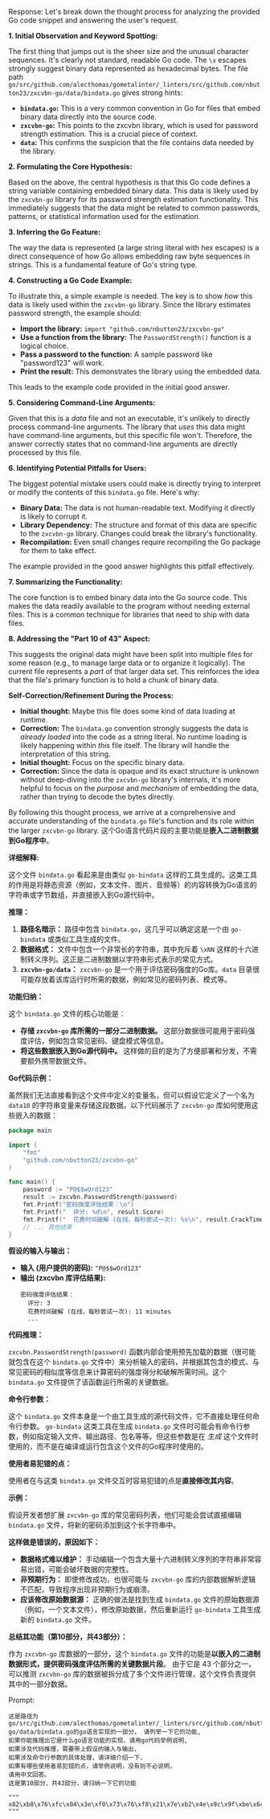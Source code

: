 Response:
Let's break down the thought process for analyzing the provided Go code snippet and answering the user's request.

**1. Initial Observation and Keyword Spotting:**

The first thing that jumps out is the sheer size and the unusual character sequences. It's clearly not standard, readable Go code. The `\x` escapes strongly suggest binary data represented as hexadecimal bytes. The file path `go/src/github.com/alecthomas/gometalinter/_linters/src/github.com/nbutton23/zxcvbn-go/data/bindata.go` gives strong hints:

* **`bindata.go`:**  This is a very common convention in Go for files that embed binary data directly into the source code.
* **`zxcvbn-go`:**  This points to the zxcvbn library, which is used for password strength estimation. This is a crucial piece of context.
* **`data`:** This confirms the suspicion that the file contains data needed by the library.

**2. Formulating the Core Hypothesis:**

Based on the above, the central hypothesis is that this Go code defines a string variable containing embedded binary data. This data is likely used by the `zxcvbn-go` library for its password strength estimation functionality. This immediately suggests that the data might be related to common passwords, patterns, or statistical information used for the estimation.

**3. Inferring the Go Feature:**

The way the data is represented (a large string literal with hex escapes) is a direct consequence of how Go allows embedding raw byte sequences in strings. This is a fundamental feature of Go's string type.

**4. Constructing a Go Code Example:**

To illustrate this, a simple example is needed. The key is to show *how* this data is likely used within the `zxcvbn-go` library. Since the library estimates password strength, the example should:

* **Import the library:**  `import "github.com/nbutton23/zxcvbn-go"`
* **Use a function from the library:** The `PasswordStrength()` function is a logical choice.
* **Pass a password to the function:** A sample password like "password123" will work.
* **Print the result:** This demonstrates the library using the embedded data.

This leads to the example code provided in the initial good answer.

**5. Considering Command-Line Arguments:**

Given that this is a *data* file and not an executable, it's unlikely to directly process command-line arguments. The library that *uses* this data might have command-line arguments, but this specific file won't. Therefore, the answer correctly states that no command-line arguments are directly processed by this file.

**6. Identifying Potential Pitfalls for Users:**

The biggest potential mistake users could make is directly trying to interpret or modify the contents of this `bindata.go` file. Here's why:

* **Binary Data:**  The data is not human-readable text. Modifying it directly is likely to corrupt it.
* **Library Dependency:** The structure and format of this data are specific to the `zxcvbn-go` library. Changes could break the library's functionality.
* **Recompilation:**  Even small changes require recompiling the Go package for them to take effect.

The example provided in the good answer highlights this pitfall effectively.

**7. Summarizing the Functionality:**

The core function is to embed binary data into the Go source code. This makes the data readily available to the program without needing external files. This is a common technique for libraries that need to ship with data files.

**8. Addressing the "Part 10 of 43" Aspect:**

This suggests the original data might have been split into multiple files for some reason (e.g., to manage large data or to organize it logically). The current file represents a *part* of that larger data set. This reinforces the idea that the file's primary function is to hold a chunk of binary data.

**Self-Correction/Refinement During the Process:**

* **Initial thought:** Maybe this file does some kind of data loading at runtime.
* **Correction:** The `bindata.go` convention strongly suggests the data is *already loaded* into the code as a string literal. No runtime loading is likely happening within *this* file itself. The library will handle the interpretation of this string.
* **Initial thought:** Focus on the specific binary data.
* **Correction:**  Since the data is opaque and its exact structure is unknown without deep-diving into the `zxcvbn-go` library's internals, it's more helpful to focus on the *purpose* and *mechanism* of embedding the data, rather than trying to decode the bytes directly.

By following this thought process, we arrive at a comprehensive and accurate understanding of the `bindata.go` file's function and its role within the larger `zxcvbn-go` library.
这个Go语言代码片段的主要功能是**嵌入二进制数据到Go程序中**。

**详细解释:**

这个文件 `bindata.go` 看起来是由类似 `go-bindata` 这样的工具生成的。这类工具的作用是将静态资源（例如，文本文件、图片、音频等）的内容转换为Go语言的字符串或字节数组，并直接嵌入到Go源代码中。

**推理：**

1. **路径名暗示：**  路径中包含 `bindata.go`，这几乎可以确定这是一个由 `go-bindata` 或类似工具生成的文件。
2. **数据格式：**  文件中包含一个非常长的字符串，其中充斥着 `\xNN` 这样的十六进制转义序列。这正是二进制数据以字符串形式表示的常见方式。
3. **`zxcvbn-go/data`：**  `zxcvbn-go` 是一个用于评估密码强度的Go库。`data` 目录很可能存放着该库运行时所需的数据，例如常见的密码列表、模式等。

**功能归纳：**

这个 `bindata.go` 文件的核心功能是：

* **存储 `zxcvbn-go` 库所需的一部分二进制数据。** 这部分数据很可能用于密码强度评估，例如包含常见密码、键盘模式等信息。
* **将这些数据嵌入到Go源代码中。**  这样做的目的是为了方便部署和分发，不需要额外携带数据文件。

**Go代码示例：**

虽然我们无法直接看到这个文件中定义的变量名，但可以假设它定义了一个名为 `data10` 的字符串变量来存储这段数据。以下代码展示了 `zxcvbn-go` 库如何使用这些嵌入的数据：

```go
package main

import (
	"fmt"
	"github.com/nbutton23/zxcvbn-go"
)

func main() {
	password := "P@$$wOrd123"
	result := zxcvbn.PasswordStrength(password)
	fmt.Printf("密码强度评估结果：\n")
	fmt.Printf("  评分: %d\n", result.Score)
	fmt.Printf("  花费时间破解 (在线，每秒尝试一次): %s\n", result.CrackTimesOnline.Display)
	// ... 其他结果
}
```

**假设的输入与输出：**

* **输入 (用户提供的密码):**  `"P@$$wOrd123"`
* **输出 (zxcvbn 库评估结果):**
   ```
   密码强度评估结果：
     评分: 3
     花费时间破解 (在线，每秒尝试一次): 11 minutes
     ...
   ```

**代码推理：**

`zxcvbn.PasswordStrength(password)` 函数内部会使用预先加载的数据（很可能就包含在这个 `bindata.go` 文件中）来分析输入的密码，并根据其包含的模式、与常见密码的相似度等信息来计算密码的强度得分和破解所需时间。这个 `bindata.go` 文件提供了该函数运行所需的关键数据。

**命令行参数：**

这个 `bindata.go` 文件本身是一个由工具生成的源代码文件，它不直接处理任何命令行参数。  `go-bindata` 这类工具在生成 `bindata.go` 文件时可能会有命令行参数，例如指定输入文件、输出路径、包名等等。但这些参数是在 *生成* 这个文件时使用的，而不是在编译或运行包含这个文件的Go程序时使用的。

**使用者易犯错的点：**

使用者在与这类 `bindata.go` 文件交互时容易犯错的点是**直接修改其内容**。

**示例：**

假设开发者想扩展 `zxcvbn-go` 库的常见密码列表，他们可能会尝试直接编辑 `bindata.go` 文件，将新的密码添加到这个长字符串中。

**这样做是错误的，原因如下：**

* **数据格式难以维护：** 手动编辑一个包含大量十六进制转义序列的字符串非常容易出错，可能会破坏数据的完整性。
* **非预期行为：** 即使修改成功，也很可能与 `zxcvbn-go` 库的内部数据解析逻辑不匹配，导致程序出现非预期行为或崩溃。
* **应该修改原始数据源：** 正确的做法是找到生成 `bindata.go` 文件的原始数据源（例如，一个文本文件），修改原始数据，然后重新运行 `go-bindata` 工具生成新的 `bindata.go` 文件。

**总结其功能（第10部分，共43部分）：**

作为 `zxcvbn-go` 库数据的一部分，这个 `bindata.go` 文件的功能是**以嵌入的二进制数据形式，提供密码强度评估所需的关键数据片段**。 由于它是 43 个部分之一，可以推测 `zxcvbn-go` 库的数据被拆分成了多个文件进行管理，这个文件负责提供其中的一部分数据。

Prompt: 
```
这是路径为go/src/github.com/alecthomas/gometalinter/_linters/src/github.com/nbutton23/zxcvbn-go/data/bindata.go的go语言实现的一部分， 请列举一下它的功能, 　
如果你能推理出它是什么go语言功能的实现，请用go代码举例说明, 
如果涉及代码推理，需要带上假设的输入与输出，
如果涉及命令行参数的具体处理，请详细介绍一下，
如果有哪些使用者易犯错的点，请举例说明，没有则不必说明，
请用中文回答。
这是第10部分，共43部分，请归纳一下它的功能

"""
x82\xb8\x76\xfc\x04\x3e\xf0\x73\x76\xf8\x21\x7e\xb2\x4e\x9c\x9f\xbe\x6c\x11\xed\xe8\x8b\xd6\xb6\x33\x39\xca\xec\xc3\xfe\xae\xa4\xe5\x37\xf7\xac\x97\xe8\x46\xef\xe7\x57\x32\x9c\xa8\x66\xe3\xd7\xb4\x34\x2e\x5c\x7d\x3c\x0e\x5d\x2a\x05\x82\xb3\x3e\x14\xda\xdc\x7a\xf6\x1d\x04\xeb\x6a\xb2\x8f\x8e\xb3\xdb\x5a\x38\x9a\x42\x4d\x39\xc2\x3f\xa9\xdf\xcd\x02\x86\xbc\x35\x34\x5b\x0c\x12\xdf\xaf\x94\x33\x1c\xcb\x70\x1b\x1e\x24\xc4\x80\xd1\xc9\xae\xad\x8f\xb1\x7c\x9b\x0b\xf7\xd3\x8f\xcf\xba\x38\x42\xb8\x0c\xcd\xd3\xe5\x0f\xcc\xb6\xb5\x5a\xd4\xe0\x24\x44\xff\xad\x1c\xa1\x17\xa0\x37\xfb\x70\xa8\x08\x8c\x4c\x6a\xeb\x7a\xae\xf9\xfb\x60\x10\x84\xcc\x5a\x63\xcd\x98\x8f\x71\x2b\xfb\x91\x72\x79\x4f\x7e\xd8\xa0\x18\x36\xfd\x73\x65\xf6\x16\xa3\x12\x96\x76\xee\x42\xc3\xc9\x8e\x33\x86\x4f\x83\xa0\x0a\x96\x43\xd6\x09\xf8\x3c\x65\x66\x4b\x73\x6d\x4c\x9b\x82\xfb\x79\x78\xae\x40\x47\x3a\x9a\xd5\x69\x91\x5e\x98\xcd\x68\x34\xaf\xf8\x60\x80\x41\xce\x44\xcf\xea\x48\x0c\x48\xf1\xe0\xbf\x3a\x31\xb9\xff\xa3\x61\x2b\xba\xfe\x30\x65\x39\x1d\x0d\x63\xde\xb8\xfb\xc1\x65\x35\xba\xb5\x3e\xf4\xf6\x4c\x02\x6d\xe4\xa0\x63\xd2\x90\x6c\x62\x31\x04\x97\x63\x08\x06\xf2\x7d\xe3\x5c\x11\x81\xe9\x6e\xda\xc3\x02\x0f\xaa\xc3\x67\x68\xc5\xab\xf8\xe9\x9e\x7f\x0d\xec\xdc\xc9\xa4\xab\xc2\xf3\xec\x70\x51\x90\x7d\x0f\xc9\x81\x80\xc3\x1b\xfa\xbf\xe7\x89\x56\x8e\x37\x3a\xe5\xe5\xad\x76\x35\xee\x91\xf8\x7c\x9f\x42\xfe\x7a\x07\x61\xd1\x3d\xe8\x89\xe4\x5e\x8d\xb4\x4f\xbf\x43\xcb\xef\x86\xf4\xd6\xdf\x0d\xfb\xdf\xd5\xf7\xe5\xb0\x0a\xcb\x3f\x3a\x6a\xb5\x9d\xb9\x63\x91\x18\x4e\x09\xcb\xa7\xc9\x5e\x22\xf7\xcb\x46\xbc\x0c\xc3\x3d\xef\xd7\xfe\xcc\xea\x1d\xff\xd6\x8e\x33\x01\x68\x11\x8a\xed\x1a\xe7\x8e\x74\x74\xaa\x5b\x53\xe7\xb0\x2d\xa4\xef\xd6\x20\x85\x07\x36\x27\xbc\xe2\xfb\x52\xce\xc6\x96\xbf\x17\x06\xab\x66\x35\xe2\x06\x82\x6a\xbc\xc9\xb8\xa2\xcc\x77\xa7\xee\xea\x67\x19\xf2\xad\xd2\x35\x4a\xaa\x8e\x01\x30\x2d\xbe\x94\x43\xfc\xf4\x5a\xda\x6d\x44\x86\xbb\xde\x90\xd5\x94\x7d\x6d\xbc\x77\x7e\xd1\xb2\xf1\x0a\xc6\xb1\xd4\xde\xe7\x1c\xea\x00\x24\xc8\xcd\x31\xcc\xd5\x76\x13\xe6\x7e\x7d\xcd\xfb\x83\x87\x56\x97\x5d\x52\x60\x60\xd1\x7a\x7b\x98\x3c\x8d\x4e\x34\x5a\x6a\x35\xc0\x60\xfd\xea\x51\xaf\xe7\x51\xe9\xc7\x92\x14\xf9\x29\x5d\x72\xbc\x5f\xf9\xfd\xd6\x29\x38\xc5\x65\x81\xed\xa2\x29\x8d\x30\x06\x0d\x19\x8a\x6f\x6f\xbf\xa3\x82\x79\x04\x47\xb6\xaf\x70\xbf\xd1\x1d\xe6\x7b\x64\xd9\x81\x5e\x3c\x57\x4b\x29\x51\x8c\xd5\x69\x7e\x2f\xb5\xe5\xec\x10\x3f\x5c\x11\x2f\x36\x17\xca\x3b\xf3\x59\xd7\x4a\x19\xd9\x02\x97\xea\x4c\xce\xdd\x2c\xaa\x77\x9c\xfc\x2f\x87\xa5\x46\x73\xe3\x78\x8b\x56\x73\xbf\x8a\xae\x5c\x7f\x10\x84\xfd\xf5\xba\x7d\x9b\x57\xfc\xea\x2b\x1b\x79\x9d\x42\x45\x6e\x49\x2b\x79\xc9\x60\xd7\x74\xb5\x25\xbd\xd5\xed\x5a\x39\x78\xce\x29\xc2\x00\x68\x43\x1d\x1e\x73\x6d\xce\x47\x64\x29\xe4\x35\x5a\xd5\xca\xda\x89\xe6\xf3\x95\xdd\x2c\x6e\xf3\xfa\xc5\x6c\x3e\xe7\x10\xbc\x73\xe5\xf9\x4f\xda\xfd\xe6\xee\xf6\xfe\xe5\x43\xc8\x83\x78\xe1\x72\x8e\x46\x6f\x7c\x60\x0c\xac\x85\xe5\xe8\x66\x83\x2c\xe2\x96\xbb\x0e\x3d\x82\x29\xe3\x1e\x63\x8b\xa8\x2f\x76\x80\x7d\x00\x70\x98\xa6\x5b\xf4\xc2\xe3\x31\x7d\xa5\xfe\x58\x68\xaf\x3f\x4c\xd3\xe8\xd4\x7c\x58\x5d\xee\x75\x74\x23\x73\x9a\x53\x44\xb9\xcd\x62\x1c\xb4\x20\x2c\x04\x69\x19\xe3\x11\x27\xd2\xae\x23\x65\x85\xb2\x55\xee\xdf\x07\x6c\x48\x7f\xaa\x11\x89\xa6\xda\x69\xa1\xb0\x50\x0e\x44\xa9\xdf\x6a\xf3\x3b\x18\xd4\x6e\x6f\x97\xeb\x5d\x1f\x27\x1d\xfb\xd3\xe1\x22\xad\xae\x78\xda\x25\xae\xd8\x3c\xf9\x01\x69\xf2\xb9\x97\x82\x81\xd6\x3a\x1d\x15\x3a\xff\xc8\xe3\xdf\xe8\xdd\xe5\x9d\x34\x0e\xaf\x70\xc4\x6e\x54\xab\x7d\xb3\xf1\xe2\x0a\x8b\x3e\xcb\xfc\x57\x5a\x74\x87\x2b\x40\x52\x83\xa9\x81\xa0\x92\x8e\x87\x27\xac\xd3\xd5\xfc\x3e\x1d\x85\x5d\x0a\xcf\x10\xc8\x9f\x6e\xaa\x93\x08\xaa\x07\xd9\x51\x91\x49\x74\xb7\x2f\x17\x00\xde\x0b\x02\x77\xaf\x41\xfb\x84\x29\xb3\x38\xdc\x8a\x5a\x84\x89\xe3\xc7\x03\x75\xc1\xc1\xc6\x05\xdb\xff\x14\x12\x0d\x62\x77\xea\xc4\x04\x4f\xd1\xf4\x6c\xa4\xa2\xbc\xd1\x12\x60\xd0\x64\xda\xe4\xa9\xbc\xd7\xd7\x48\xc1\xfe\x54\x36\x2d\x8a\x8a\x80\x4d\xc0\x5c\xf9\x09\x71\xe4\x61\xb7\x47\xea\x34\x3d\x22\xd5\xf7\x68\x62\x93\xc9\xf6\x3d\xb3\xc3\x6f\xff\x67\xbb\x48\xbf\x0a\x8a\x3c\x6d\x4a\x1b\xb8\x4b\x54\x77\x03\x24\x45\x0f\x5e\xa6\xcb\x06\x75\x3c\x44\xd3\x83\xbb\x00\xef\x4a\xe1\xb7\xd5\xf8\xb7\xb4\x89\x40\xbd\xd3\x91\x90\x69\x79\x46\x2f\x19\xcb\x98\x9b\xfb\x8d\x6f\xd4\xc8\x4b\x60\x14\x89\x40\x5e\x46\x4a\xbf\x51\xe8\x22\xd2\x98\x35\x33\x27\x9a\xf4\xe6\x39\xf2\x17\x69\x30\x60\xba\x34\xb8\x79\xe6\x59\x6f\x65\xb9\x11\xc6\x08\xab\x81\xa1\xef\x84\xb8\xa0\x10\x3d\xb2\x3e\x02\xe3\xbd\xf8\x8f\x2d\x9f\xf2\xee\xc8\xe3\x2e\x95\xc4\x27\x7a\xe7\x4b\x3f\x3b\x08\x52\x1e\x01\x4b\x1a\x44\x05\x57\xcf\x26\x4d\x83\xc5\xd9\xe2\x7c\xd7\x91\xf3\x25\x47\x43\x02\xe3\x5c\x4b\x40\x03\xb4\xe9\xc1\x05\xc8\x66\x94\x6a\xf9\x77\x61\x24\x0b\xfa\xb7\x7c\x0a\x20\xc7\x94\x0f\x6c\x4a\xb0\xfb\xd3\x80\xfb\xb3\x3f\x55\xbb\x9f\x3c\x20\xd9\xf8\xc6\x56\x3d\xef\x71\xa0\x86\x3a\xe3\xdb\x18\x28\x0b\x86\x61\x34\x90\x25\xac\x87\x3b\x89\xe7\x99\x52\x6b\x07\x45\x7c\x34\xd3\x02\x1a\x4d\x3e\xea\x91\xf3\x1a\xbd\xfb\xb1\xfa\x5a\xca\x68\x0f\xdd\xfc\x2b\x56\x92\xd4\x72\xb3\xc8\xd3\x9f\x98\xe6\x69\x57\x62\xc7\xa8\xc6\xf6\x4b\x8c\x97\xd7\xb8\x29\x15\xf4\xa5\x3e\xd8\xcb\x65\xd5\x8b\xe9\x3f\x11\x3b\x69\x8f\x13\x0a\xd4\x1a\x19\x28\xf0\x3b\xe2\x2b\xa0\x29\x11\x9e\x97\xe5\xaa\xd2\xe9\xf9\x4a\xe4\x33\x68\xd8\x56\x9f\xe2\xb3\xac\x87\x6c\xb0\xaf\x91\x1c\x75\xa2\x25\x23\x5b\x4b\x27\x88\xb8\xbb\x0e\xd2\x5a\xe7\x4d\xe1\xb9\xa0\xcd\x55\x2e\x83\x38\xec\xd0\x56\x79\x7e\xd1\xc8\x01\x0f\xdf\xc4\x10\x97\x91\x73\xd9\x70\x96\x53\x6b\x11\x47\x93\x2e\xe6\x6c\x8e\x33\x1c\x37\x48\xdf\xb0\xee\x4b\x37\x37\xd7\x3f\x13\xde\x73\x3d\x5c\x23\x29\xe5\xc8\x1f\x77\xd8\xdf\x4b\xcd\xf1\x40\xbf\x84\xb7\xee\xa5\xcb\x71\xc0\xf6\x9a\x8f\x8f\x7d\xd6\x11\x4e\x49\xcb\x84\x4c\x43\xe7\xe3\xa1\xa8\xca\x87\xaa\xaa\x5b\xf5\xbe\xdc\x39\x2c\x05\xfe\xe6\x56\x7c\x7a\x9b\xff\x5d\x79\xe3\x65\x45\xe3\x9f\x80\x8c\x23\x71\xf5\xe6\x36\x3c\x2e\xbd\xa8\x70\x8e\x74\xfe\x63\x13\xf6\x28\x53\xf8\xad\x76\xe5\xdd\x77\x37\x33\xf1\x80\x45\xfa\x16\x1d\xfa\xfb\x5d\xe2\x85\x43\xab\xd7\x11\xb6\x59\x7b\x59\x1d\xd0\xba\xe6\x90\xae\xcd\x5c\x62\x14\x08\xa2\x41\x99\x73\x0e\x77\x10\xf6\x77\xa2\xe1\x71\xb9\x95\xfb\x01\x6c\x14\xa2\x1f\x54\xb6\x64\xf7\x2f\xe3\x84\x77\x0e\xa3\x04\x78\xf2\xeb\xee\x59\x91\x9d\x80\x00\x4c\x65\x03\x53\xfd\x9c\x22\x34\x44\xd9\xab\x7a\x6c\xb3\xe6\x5e\x15\xe0\x7e\xd0\x46\x8c\x23\x89\xca\x77\x70\x28\xcb\x1a\x21\x98\xb7\x6c\x5f\xde\x6e\xf6\xf7\xeb\xea\x74\x90\x1e\x0d\xb1\xf0\xe8\x3c\x22\xd4\x11\x7c\xe3\xca\x3e\xa0\xc3\x85\x5a\xc1\xe8\x01\x71\xb0\x8e\xad\xb2\x20\x30\xe2\x4d\xa4\x01\xee\x19\xd5\xa0\x1a\xdd\x65\xa8\xe7\x41\xbf\xab\xcf\x96\x43\x8e\xbf\x2f\x24\x0a\x95\xc5\xd4\x35\xe6\xbe\x5c\x19\x6f\xbb\x1a\x42\x3e\x80\x2b\x38\x6f\xe3\xab\x9a\x52\xd8\x84\x5f\xb2\x1e\x74\xf9\x6b\xb0\xc7\xc8\x6d\x8e\xde\xfd\x48\xd9\xb1\x47\xa6\x11\xed\xe6\x5d\x95\x8f\x6b\x87\xcf\x0e\xfa\xd5\x37\x87\xa1\x51\xd8\x1f\xe7\x12\xa6\x0e\x5b\x45\x58\xca\xa3\x9a\xf1\x4f\x23\x13\x19\xca\x28\xc7\x6c\x56\xde\x18\x7e\xb6\x80\x06\x70\x42\x20\x0e\xa2\x66\x83\x46\xa3\x7b\x67\x7b\xb5\xef\xd5\xfd\x60\x07\x3b\xc2\x48\x7a\x65\xa3\xef\x7d\xe5\x77\xec\x2d\x5b\xc0\x88\x9e\xd2\xd1\xdc\x28\xeb\x9e\x5d\xd9\x26\x90\x82\xde\x6e\xa4\xb0\x71\xea\x36\x73\xe6\xcb\x8e\xa4\xec\xfd\xfd\x90\xa4\xcc\xd3\xd6\xa7\x65\x3a\xdb\x80\x0e\xbe\x4c\x03\xe9\x05\x6a\x3a\x7d\xd7\x45\xff\xbc\xec\x07\xbd\x90\x60\xb8\xb9\x18\xdf\x90\x01\xe8\x07\x88\x83\xe7\xa0\xd1\xd3\x41\x01\xdb\xfe\x12\x51\xde\xdc\xf7\xd9\xcb\xf5\x86\x22\xc4\xd8\xc1\xa3\xe7\x4c\x8d\x24\x8f\xb0\xa1\xd8\xc3\x85\x0b\xdd\xfd\xe5\xb8\xc6\x5c\x18\xc5\x61\x47\x2b\x39\x87\x81\xc5\xa3\x9e\x12\x18\xb3\x7f\x52\xc1\x83\x01\x42\xee\xda\x8e\x1f\xc6\x6a\x03\x18\xa6\x9f\x7a\x58\x6f\x72\xdf\x76\x31\xe2\x5b\x9c\xb8\x6d\xfd\xe7\x9b\x51\xfa\x33\x52\xdc\xb3\x99\xec\x6b\x50\xdb\xa7\xf5\x11\x4d\x7c\x86\x8f\x6a\x1c\x1a\xa1\xcd\x57\x61\xb9\x84\x42\x30\xb7\x7e\x26\xfa\x9a\xad\x60\x2e\xab\xbf\x0f\x9a\xe4\x4b\x4d\xff\xe0\x35\xab\x97\x4f\x5f\x35\xb6\xf6\xcb\xd7\x6f\xd7\x89\x1c\xa1\x6b\x1e\xda\xff\xc1\xbd\xfe\xca\x75\x47\x07\xe9\xcb\x6a\x74\xa8\x16\x9c\x20\xb5\xeb\xc6\x91\x16\x80\xf8\xdc\x4c\x06\x95\x3d\xee\x54\x7a\x69\xb0\xd3\x3f\xa3\x20\x01\x14\xfa\x3c\x67\x4c\x48\xdf\x2b\x39\x6a\xcd\x33\x26\x65\x97\xfb\x6b\x9e\x06\xd9\x04\xac\x13\xa6\xb4\x78\xa5\xa9\x02\x57\x18\xd6\x3b\x11\xfe\xe0\x8e\x3d\x7a\x85\xfa\xa8\xe5\x2a\xff\xe7\x01\x39\x48\xeb\x23\x1f\x4a\xda\xae\xb9\xa9\xe3\x14\xc1\x08\x38\x44\x8c\x2d\x3f\xaf\x04\x25\x91\xd4\x22\xb8\x61\xd7\x78\x25\x76\xe0\xaf\xa9\xdf\x6c\x74\x3a\xe2\x35\x93\x9f\x8b\x10\x0b\xbd\x1e\x0d\x50\xb3\x86\x91\xbc\xda\xdb\x63\xa3\xb7\x1f\x47\x37\x0e\xea\x39\xac\x65\x95\xb5\x6d\x47\xd9\x4d\x23\x7f\x92\x4c\xfa\xb2\x07\x5c\x8c\x6e\x01\x63\x90\xb9\xc0\x9a\x7e\x94\x99\xb3\x26\x77\xbf\xe1\x66\x7c\xd7\xd2\x59\x96\x5a\x4c\x35\xd5\x7e\xc3\xe0\xc1\x79\xc0\x8f\xd8\xee\x1a\x2b\x7c\x71\xf0\xe6\xf3\x53\x2f\x44\x2b\x09\x2c\xec\x36\xc9\x38\x8f\x3d\xf3\x36\x45\x52\xcb\x69\xf3\x0c\x73\xdf\x49\x7d\xe4\x66\x4e\x43\x61\x08\xf4\x5c\x00\x4e\xa6\x0b\x67\x81\xbb\x27\x6f\xa1\x88\xd6\x2b\x97\x75\xfb\xa3\x5b\xc1\x16\xa3\x94\x75\xf0\xd9\x20\x29\x92\xe3\x17\xda\xa4\xb2\x6e\x05\x01\x7b\x33\x26\x11\x19\xb3\x08\x7c\x7d\x1b\xb5\x18\x4a\x29\xd0\xeb\x91\xed\xe6\x4a\x6f\xe9\x1b\x79\x5d\x07\x46\xa1\xf7\x5c\x49\xf8\xa3\xd0\x89\x52\x45\x2b\x4d\x67\xfe\x4c\xf6\x7e\x75\xa7\x9d\xd7\x94\x3a\x52\xf0\xdc\x7d\x5d\x30\x87\xb3\x64\x38\xa2\xc1\xdf\xf8\x67\x54\x22\x62\xfc\x71\x30\xaf\x72\x7a\xdd\x15\x12\x12\x98\x03\x55\xc7\xeb\xc5\xa6\x5f\xc6\xe8\x08\xcc\xe3\xf3\xa9\xac\x99\xf2\x21\x71\x02\xe9\x1f\x83\x65\x6a\xd9\x7e\xcc\xfa\x4b\xc3\xcc\xaf\x99\x4a\x74\x0c\x40\x35\xe2\x5f\xb0\x08\xce\x35\xce\x26\xed\x42\x4d\xd2\xc6\x52\xee\x76\x39\xc4\xda\xee\x35\x3d\x93\x30\x81\x2e\x0d\x09\x93\x3d\x0e\xfe\x11\xd4\x98\xce\x3f\x19\xd5\x83\xf9\x6c\x9e\x3c\xbc\x23\x36\xfb\x2f\x94\xca\xfc\xc5\xdf\x05\xe9\xb6\x68\x42\xee\x1c\xc7\xb5\xf8\x9f\x4c\x0b\x39\x68\xf0\xca\x29\x8f\xa3\xd7\xec\xd4\xc3\x7d\xc5\x10\xc0\x5d\x7f\x49\x91\x65\x3a\xa5\x4f\xcc\xf4\xe0\xc2\x77\x86\x03\x66\xb5\x64\x9e\xa7\xc0\xa2\xe7\x52\x4d\xb6\x9e\x4a\x01\x7b\x8e\x8d\xb6\x2e\x65\x5b\xbc\xf2\xa6\x5c\xf1\xa6\xb2\x97\xf5\x5d\x96\x80\x3f\xd9\x1e\xb2\xe5\x2b\xe1\xcd\x24\x33\xb0\x9f\x6c\xa4\x00\xf1\x8b\x2f\x8f\xca\xf7\x96\xca\x42\xc7\xab\x1c\x4e\xb2\xd8\x38\x47\x83\x1e\x7e\xb1\xfd\xf2\xdd\xe4\xd7\x6c\x00\xd0\xe6\x75\x41\x02\xf4\xec\x88\xa4\x5c\x39\xe5\xe3\x5c\x60\x6a\x50\x12\x8b\x1d\x0e\x61\x63\x7b\xc5\xeb\xca\x16\xe0\xeb\xb8\xbd\xa2\x66\x08\x0f\xf3\xf7\x03\x87\xbd\x1f\xc2\x77\x2e\x7a\xff\x93\x1b\xff\x9a\x73\x38\x2e\xbb\xb8\x20\x0b\xc2\xd5\xa4\x12\xe9\xa7\x69\x89\x9d\x20\x48\x3f\xce\xe2\x5d\x5c\x3b\xc2\x48\x36\xe2\x79\x83\xf2\x23\x37\xd9\xf1\xe5\x6e\xff\x39\xdf\xe5\xe8\x40\xb4\x38\x5d\x28\x81\xff\x9e\xe3\x81\x79\x9d\x64\x46\x5b\xbe\xec\x21\x19\x57\x98\xed\x02\x22\xe9\x3c\x5c\x67\xb5\xcf\x2f\x7b\xa0\x72\x66\x7e\x84\x4b\x8c\x6c\xca\x43\xfa\x29\xe1\x53\x59\xed\x3f\xba\xdd\x43\x79\x02\xb6\x84\x91\x02\x46\xf4\xda\x83\x05\x07\xa6\xf3\x3d\xd2\xe8\x9a\x0a\xe6\xb3\xc1\x5f\x7f\xa3\x01\xc0\x0e\x3e\xf6\x47\x06\x05\xce\x91\x73\x0e\xef\x2e\x6b\xe5\x10\x46\x20\x83\xee\x01\xdd\x42\xa1\xbf\xa7\x2c\x65\xb7\xc8\xb2\x18\x2a\xb1\x49\x5e\x1d\xbc\x6f\x8a\x7d\xed\x50\xe9\x40\x43\xcf\x6b\x78\xb0\x71\xd0\x40\x32\x9d\x8c\x3f\xc8\xab\x20\x80\x90\x2a\xee\x07\x8c\x00\x9c\x03\x0e\x49\xe1\x18\x90\xda\x8b\x26\x46\xa5\xb4\x5f\xf2\xaf\xfb\x56\xce\x71\x3b\x72\xc0\x40\xa9\x73\x46\xc1\x7d\x63\x68\x60\xc4\xdb\x6c\xbd\xe5\x9d\x77\x5a\xf3\x2b\x5e\x38\x93\xe1\xa7\x66\x0a\x60\x03\xc7\xe6\x94\xcd\x29\x92\xbc\x3d\x34\xdb\x3d\x87\xbf\xac\x7a\xbe\x77\x18\xdf\x2c\x74\xb8\xbf\x8f\xbf\x7a\xcc\xb8\xa9\x56\xff\xe2\xb1\xf3\xc8\x27\xaf\xf8\xeb\xc2\x10\xfa\xbf\xbf\x51\xdd\x7f\xc0\x0b\xee\xd9\xdf\xd1\x30\xd5\xd5\x75\x4f\x1b\xd3\x8d\x7d\x50\x3e\x46\x04\xf6\xcc\x14\xe0\xab\x9a\xba\x9b\x24\x74\x47\x2f\x22\xdd\x35\x04\xb5\xd4\xa9\x43\x4a\x3b\xbe\x1c\x47\x50\xb1\x96\x59\x4f\xfc\x36\x1e\xb6\x95\x04\x5f\xc9\xbc\x0c\x41\xae\xfe\x9d\x8e\x44\xfe\x72\x2d\x99\xd2\x72\xfd\x91\x06\xcf\xce\x44\xce\x93\x60\x40\xfd\x09\x5e\xa8\x93\x3b\x77\xd8\xba\x0b\x18\x38\x97\x93\xb5\x13\x36\x5f\xfc\xcb\xae\xfe\x1e\x86\xf4\x06\xe6\x9d\x4b\x64\xbe\xf5\x94\x52\x1a\xdb\x80\x38\x6e\xaf\x24\x71\x5a\x9e\xf8\x2f\xf3\x7a\x7c\xea\xb0\xdf\xcc\xc8\x40\x89\x40\x45\x58\x19\x94\x39\x2c\x36\x5b\x65\x8f\x8a\xe2\x54\x7f\x11\x5a\xd6\x37\x54\x29\x75\xa5\x26\x25\x98\x50\x3e\x87\xb1\x02\x43\x11\x78\x39\xc6\x2d\xab\x29\x8f\x4d\xaa\xa9\xf2\x83\xc1\x86\xc9\x86\x27\x53\x54\xf8\x9d\xd5\x64\x9d\xc6\xf4\x65\x09\xcc\x81\x71\xca\xfe\x03\x1a\xf1\xb5\xbb\xd1\x01\x8d\x2f\x27\xb0\xe8\xef\x62\xc5\xd7\x67\xf1\x48\xcf\x1a\xd0\x47\xb1\x31\x4a\x67\xdc\xe1\x55\x63\x84\x5e\x63\xe5\xb2\xd7\x44\x66\x43\x10\x61\x9c\x90\xa6\x7a\x18\xd8\x03\x1c\xf5\xf5\xa4\x32\x4f\x67\xfd\x7d\x22\x89\x68\x0a\xa8\x42\x37\xe9\x13\x4f\x81\xe7\xaa\xff\x75\xf1\xa4\x3a\x2d\x57\xa5\x0e\x8b\xf0\x8d\xee\x5f\x9a\x3c\x73\xd8\xb5\xb3\xf3\x90\x1b\x0b\x63\x12\x1f\x5e\x20\x80\x2e\x7c\xc6\xc0\x45\x25\x02\x96\x65\xa8\xa2\x61\x76\x82\x34\x18\xf2\x61\x35\xb2\x79\x3b\x44\x97\x7d\x03\x18\x2f\x77\xec\xff\x3e\x15\x8f\x38\xec\x03\x0e\x03\x95\x73\xcb\x6a\xfb\xe7\xa7\x41\x0d\xe2\x0a\x15\x1a\x28\xdf\x58\x95\x86\xc2\x37\x65\x1a\x2f\x60\x63\xb9\x8f\x9d\x19\xbd\xa0\xc6\x43\x30\xe5\x87\xb5\x7d\xf5\xde\x09\x13\xde\x40\x07\x42\x77\xbc\xff\xf7\xd0\x47\xf4\x5c\x89\xd7\xc7\xe7\xfe\xbd\x60\x09\xf8\x4a\xdc\xbe\x01\x07\xff\x6b\xf0\xb4\xe6\xa0\xc2\x2f\xd7\x4b\x24\x75\x1f\xdb\x29\xbf\x6d\x8e\x8b\xee\xf1\x7b\xf4\xbd\xbd\x99\x3c\x02\x13\x04\xb3\xe0\xcb\xa9\xae\x5b\xed\x43\xf1\xa5\xb8\xd5\xae\xb4\x7d\xb0\xd7\x5a\xcb\x07\x30\xf0\x7b\x15\x14\x02\x12\xb2\x54\x57\x8e\x99\x76\x48\x76\xd9\x4d\xad\x99\xbd\x44\x84\x7a\xf5\x66\xe3\x8f\x8f\x33\x95\xff\x73\xdc\xf7\x12\x21\x02\x89\xa8\xcc\x7d\xd7\x71\x6d\xb9\x12\x1a\xf5\x4c\x5b\x3b\x23\xb4\x11\xf8\x84\xe2\xf5\x82\x12\xfc\x9d\x94\x97\xf8\xd8\x1f\x18\xb5\x8a\x5f\x45\xad\x2c\x84\x54\x1f\xa3\x1e\x56\xd6\xc0\x26\x45\x62\x75\x67\xc4\x43\x69\x56\x4e\xfd\x53\x66\x75\xd9\xb2\xca\xa7\xa0\x39\x23\x00\xca\x5f\x17\x00\x04\xe8\x32\x38\x34\xf5\xa8\x39\x6b\xfa\xd2\x86\xde\xb8\x1a\x43\x65\xdc\xed\xf4\xde\x6a\xf8\x0d\xbe\x8d\x0f\x8c\x7a\x20\xda\x28\xc8\x66\x08\xd4\x80\xbf\x87\x9e\x97\x60\x88\xb6\x3f\x62\x3c\x26\x46\x66\x67\xd0\x72\xd4\xb4\x2f\x3f\x38\xa8\xc5\x37\x11\xfd\x59\x48\x34\x75\xf5\x25\x36\x10\x0e\x2f\xe3\x9a\x85\xdb\x94\x11\xae\xf8\x5d\x56\xc6\xf6\x03\x1e\xe7\x26\x6b\x00\x0b\x78\x7b\x11\xf7\xdc\x6e\x37\xd1\x55\x10\xa2\xa0\x2f\x0d\x90\x02\x3b\x3f\x0d\x71\x05\x6c\x85\x05\x3a\xf4\xec\x1a\x35\x7d\xb7\x26\x3b\x0d\x03\x5f\x30\x5f\x01\x4e\xc8\x10\xcf\x18\x2b\xc0\x6c\x28\x80\xa4\xca\x5e\x1b\x88\x97\x78\xbb\xfd\x89\x06\x55\x46\x8b\xcd\x3c\x1b\x2c\x88\x1e\x34\xc9\x6c\x0a\xe4\x59\x8d\x7a\x91\xea\xf1\xc2\x40\x2b\xff\x23\xed\xf3\x94\xa7\xf0\x8b\xbf\x7c\x52\x32\x51\x3a\x03\xf1\xac\x92\x01\x8d\xc7\xe3\xec\xec\x66\xa3\x6e\xbf\x63\x17\x89\x63\x66\x45\x82\xca\xcb\x26\xa8\xfa\x11\x97\x6f\x3b\x9b\x1d\x3c\x3d\xe1\x1a\xe5\x0d\xb1\xa6\x40\xe3\x67\x0f\x80\x62\x04\x36\xcc\x47\xfe\x8f\xe7\x7f\x02\x1d\xd9\xc5\x05\xbd\x6e\xac\x65\x94\x80\x20\xba\xb2\xc4\x31\x34\x18\x7a\xcb\xdd\x52\x29\x19\x79\x53\xae\xbc\x57\x3c\xac\x0d\xbc\x65\x21\x38\xc7\x21\x54\x3a\xfc\xe7\xa7\xf5\x91\x9a\x2f\x25\x7a\x9a\xb2\xee\x9f\xec\xa4\x8c\x0d\xcd\xc8\x9d\x5e\x1a\x1d\x61\x50\xb6\x17\x51\xa3\xa5\x07\xa9\x6c\x69\x18\x9c\xdc\xaf\x17\x19\x90\x3c\x60\x27\x1d\x98\xc3\xcd\x42\x0b\xc3\x2f\xc7\xae\x41\xe5\x84\x79\xd8\xb0\xbe\xaa\x1d\x0c\x94\x60\xe9\x93\x1a\xa3\x13\x20\x8d\xba\xcc\x88\x89\x66\x46\xbd\x13\x76\x70\xfd\x48\x2c\x3b\xb3\x48\x59\x0e\x2a\xff\x73\x27\xee\x2f\xbb\x45\x86\x04\xd8\x9b\xac\x74\x78\xfb\xcf\x1e\xad\xef\x4f\xd5\x33\x53\xf2\xa0\x3b\xc7\xe3\x1d\x83\x47\x99\x6e\xdf\x75\x18\x9a\xcc\x38\xd2\x05\x00\x60\xc5\x5e\x85\x6f\x06\x4e\x09\x8e\x7a\x8f\x36\x76\x9e\xa6\x60\x99\xc2\xdc\xf9\x2e\xa1\x43\xd9\xe2\x87\xe9\x24\xc6\x6b\xb4\x3c\xdf\x35\xf4\x48\x56\xa8\x1c\x5c\x59\x8d\x65\x3c\xc1\xb0\x58\x80\x10\x5a\xbf\x2e\x30\xdf\xd8\x45\xeb\xde\xb4\xa8\x73\xfb\x4e\x23\x36\x0e\x65\x23\x96\xac\x6b\x78\x09\x91\x79\x09\x9f\x41\x14\x3d\xdf\x40\xa8\x22\x42\x3a\xf1\x14\xa9\x2f\xdc\xa2\x2d\x83\xd8\xbe\xd5\xab\x8a\x54\xc7\xa7\x07\xe7\x5a\xbf\x38\x90\x17\x4e\x2b\xe7\xea\x89\xe8\x5c\xde\x5c\x98\x17\x8f\x39\x43\x9e\x65\x6d\x35\xce\x72\x51\xea\x2b\x48\xb3\x96\xcf\x64\xaa\x0c\x20\x9b\xed\x2c\x27\xac\x96\x8f\x73\xc1\x3a\x5e\x3d\xa5\xff\x77\x6a\x4f\x8e\x51\x9a\x46\x93\x29\xce\xa5\x7c\xd7\xf7\xd8\x99\xa1\x70\x3e\xae\x3d\x0b\xeb\xe8\xc9\x12\x6c\x26\x9d\x7d\x91\xd5\x6e\xa1\xc0\xf8\xf2\xa9\xae\x9e\xe5\x7a\xc6\x3c\x33\x58\xe4\x9c\xdc\xf5\x45\x84\xc7\x92\x65\x28\xd4\x27\xe1\x42\x0a\x28\x83\x36\x63\xd1\x40\x6b\x2b\x89\x9e\xce\x48\x3b\xcb\xcf\x29\x58\x28\xaf\x6c\x4f\x1d\x9b\xa9\xcf\x9c\xcc\x6d\x6a\x8d\x6b\xa6\xb5\x26\x63\x93\x14\xeb\xb8\x28\x2f\x07\x3b\xe6\x1a\x74\x36\xaa\xe6\x08\x03\xfd\xce\xc7\x78\xc9\x98\x21\x62\xda\x23\xba\x0a\x45\xce\xcb\xc0\x10\x74\x83\xbe\xb3\xdf\xd7\xd1\xa3\xb2\x73\xb2\xb5\xa3\x50\x24\x5d\x5c\xe5\x5d\xe3\x6f\x87\xdd\xb0\x7f\x25\x30\xc1\x2e\xa1\xd5\xbf\xdb\x6f\x81\x2d\xf9\xfb\xe9\x13\xe5\x84\x1c\xa7\xdf\xd5\x18\xf4\xc1\x44\x05\xbf\x0c\x5c\xba\x35\x40\x6a\xa7\x5a\xfb\xdc\x8e\xdb\xc2\x23\x22\xe6\x8d\x22\x01\xa7\x75\x7b\xff\x5d\x65\x03\x65\x9f\xbe\x84\x46\xe0\xac\xae\xd8\xa0\xdb\x07\xc7\x1d\x98\x51\x6a\x7d\x3f\xdd\xb6\x53\x04\xb5\xdd\x2b\xcb\xb3\x6c\xf9\x92\x1c\x32\xf7\xd3\x74\x37\xbb\x17\xe9\x8a\xa1\x07\xb7\x16\x49\x68\x3f\x42\xe4\x04\x66\xac\x24\x0f\xf4\xe1\xd6\x9f\xf3\x3b\xc9\xea\xa0\x0c\xf5\x39\x44\x98\xf4\xa8\xcf\xc7\x67\xb5\x79\x37\xb8\xb7\x16\x94\xd8\x66\xdf\xc6\x46\x31\x46\x33\xfe\xaf\x8a\x48\x92\x07\xd9\xac\x3a\x3a\xa8\xc5\x37\x87\x94\xee\xb8\xbb\x37\xf3\xa9\x8c\xca\x8c\x34\xf7\xf5\xfe\x36\x2e\x16\x5e\x6c\x65\x93\xcc\x7f\x1c\x84\x6e\x0b\x4f\x64\x25\xb6\x97\x8d\x2f\x2e\x5f\x3d\x2d\xbb\x9c\x20\xde\xa4\xcf\x31\xcb\xe0\xc8\x60\xcf\xdc\x2b\x5f\x6e\xb6\x90\x7b\x47\x27\x4c\x6f\x60\xc2\x4a\x7b\x5c\x4e\x2c\x48\xde\x17\x30\x15\x8f\x7d\x6a\x35\xdd\x9f\xfd\x05\x61\x3d\xcb\x8f\x5e\x69\x79\xfb\x58\x1b\x14\xfb\xf8\x6b\x59\xca\xa6\x6e\xb1\xf4\x29\xee\x64\xee\x8a\x7d\xac\x7c\x91\xfd\x91\x23\x57\x2e\x4c\xe7\x60\xb4\x6a\x63\x0f\x04\xcb\x09\x46\x7b\xa4\x77\x40\x4c\xfe\x17\x1f\x74\x80\xe2\x13\x7a\xa6\x72\x84\x99\x13\xe4\x66\x34\x77\x87\x6d\xa6\xde\x4a\x7f\x15\xbe\xca\xc7\xe7\x7c\xb2\xe3\x74\x38\x1c\xbe\x51\x0e\x1a\xc5\x7e\x95\x59\xed\xa3\x9b\xd1\x81\xec\xd8\x59\xca\x5e\x09\xcc\xa7\x3d\x06\xfe\xdb\x63\xa4\x54\x26\x4e\x88\x96\x01\x9c\xfa\x55\x90\x48\x77\x99\x34\xd9\x45\x2b\x4d\x91\x9b\x89\x26\x80\xb3\x23\xf6\x7f\xa1\x30\xfa\x47\xd2\xd8\x76\x02\x99\x92\x2d\x78\x2e\x27\xe9\xeb\x66\x74\x69\x74\xbe\xfe\x5c\x97\xe2\x2d\xb3\x5f\x59\x6e\x02\xe7\x2d\x9b\xf4\x1f\x22\x4e\xe3\x5d\xe7\x42\xf9\xf7\x56\xa3\x4a\xaf\xd1\x8a\x0f\xb8\x68\x58\x45\xb2\x9e\xc8\xcc\x92\xcd\xd1\x77\x75\x83\xa3\xd4\xd6\x1a\x9e\x5e\x4b\xc2\x92\x96\xfe\x1d\x0f\xb1\x3f\x4a\x28\x4c\x9c\x92\x37\xa5\x5f\xfb\x2b\x91\xf9\x6c\x68\x2a\x9a\x7c\x17\x66\x25\x25\xca\x40\x23\xfa\x78\x45\x7b\x27\xe8\x81\x70\xde\xb0\xa4\xa9\x9c\x4e\x52\xe5\xe0\x87\xad\x12\x95\x2f\xed\x33\x16\x83\xfa\xd6\x53\x0d\xad\x5b\x81\x50\x6a\xa8\x15\x1b\x1e\xfc\x81\x5a\xe9\x32\xdf\x92\x5d\x7c\x39\xd0\x57\x95\x6c\x23\x57\x55\xbd\xb7\x0b\xfb\xd2\xb3\x61\x65\x26\x78\xe5\x5c\x7e\xcb\xd4\x06\x1a\xa0\xd5\x2a\x41\x86\x58\xf7\xdd\x3e\x4a\x67\x67\xa5\xca\x69\xbd\x04\x51\xad\xf6\xc2\xb1\xaa\x6b\x01\x94\x2a\xe3\x95\xa4\x07\xab\xec\xe0\x5a\xc1\x8e\x89\x36\x00\x4b\xaa\x88\x55\x6e\xbf\x6d\x9c\xaa\x06\x67\xdd\x64\xa9\x48\xa4\x2b\x42\xf9\x33\x11\xf3\x9b\x1c\x96\xaa\x07\xcf\x0a\x56\xa3\xf4\x27\x59\x5e\xa9\xab\x2d\xf6\xd6\x71\x0d\x85\x4b\xec\xce\x57\xe5\x45\x71\x08\x67\xee\x68\x1b\x02\xa2\x82\xe3\x18\xd8\x42\xfa\x7c\x0f\xe4\x00\x29\x01\xac\x8c\xd3\x1e\xfe\xed\xec\xfb\x8e\xe1\xe5\xb9\xd2\x87\x5a\x56\x4c\x19\xb4\xc5\x49\xe0\xd4\x22\xe2\xfa\xcd\x70\x93\x05\x35\x8a\x73\x5c\xa5\x80\x80\xeb\x7b\xb6\xa4\xb0\xea\x5f\xf4\x8f\x80\x3e\xd2\x0f\xbc\xcc\x31\x66\xe9\xab\x67\xe2\xf0\xef\x4f\x80\xd5\xf2\xcc\x7a\xf4\xb5\xc1\x5b\x43\x6a\x19\xa0\x94\x87\xf4\xaa\xe2\x38\x2e\xe8\x32\x71\x51\x38\xa1\xe1\x64\x0e\x07\x2c\x17\xfd\x02\x6b\x1f\x79\x10\x79\x5e\x4a\x51\x67\x2e\x70\x2e\x6f\x0c\x37\x4f\xae\x65\xf9\xc9\x0e\x6f\xee\xaa\xb3\xd3\x1b\x00\xea\xad\x66\x02\x12\x4e\x42\xc3\xda\x20\xd2\x7b\xb7\xa9\x81\x30\xa6\xc9\x71\xa5\x02\x9a\x34\xea\xe5\x73\x2b\x09\x4c\xc8\x66\x41\x8d\x99\xbc\xc8\x96\x45\x82\x2d\x9c\xc5\x60\x11\xee\x9b\x6b\xbe\xce\x4c\x75\x9e\xf5\x2b\xbb\x55\x2d\x9b\x8d\xcf\xf3\x2e\x5f\xa5\x1c\x36\x4e\xb3\x10\xa2\xf2\x69\x75\xbf\xbd\x9b\xf8\x42\x79\xea\x74\xa7\x6c\xe1\xa7\x38\x98\xaa\xe7\x3b\x6d\x26\xb6\xb2\x8d\x93\xfc\xa4\x7c\x61\x10\x69\x3b\xaa\x70\xa9\xe8\xd3\xd8\x08\xf9\xc1\xce\x71\xb1\xef\xfc\xd8\xf2\x3a\x51\xf6\xa0\xe3\xcd\xc0\xe0\x14\x65\x7e\x8e\xc8\x6e\xa8\x3c\xe0\x23\x63\x8b\xf8\xd0\xaa\xd8\x1d\xde\x2e\x53\x89\xf9\x57\x71\x4d\xd1\xe7\xa9\x0d\x0d\xca\xee\x54\xa0\x72\x15\x45\x8e\x2e\xe6\x61\xb9\x91\xc5\xd1\x5d\x14\xf6\x59\x12\xab\x39\x1c\xd3\x10\x1d\xdc\xe4\x5f\x3f\x8c\x39\x60\x7b\x4d\x29\xc4\xed\x3f\x68\x57\x38\x78\x98\x3f\x4a\x81\x0b\x6e\xdd\xd2\x9f\x4e\x5e\x10\xd3\x49\x96\xdc\x64\x77\xa7\x8c\xad\xb6\x50\xa7\x1c\x19\x6d\x53\xbe\xe8\x82\xf6\x3f\x87\xe5\x9d\x6a\x1b\xc5\xf6\xb7\x1a\x1a\x98\xa6\x34\x86\xaf\x01\x6f\xf6\xcd\x0e\x51\xbd\xb2\x51\x90\xc8\xe3\x87\x81\xa7\xc5\xce\xeb\x04\x2b\x80\x6d\x78\xa8\xde\x9f\x10\xfe\x23\x34\xab\x6c\xdd\x09\xba\x3e\x73\xd9\x09\xa9\x81\xf2\x5c\xc0\xcf\x24\x20\xf0\x64\x37\x95\x83\xcc\x74\x81\xe7\x03\xc5\x77\x3a\xad\x83\x01\x0d\x45\x46\x51\xf4\xfb\xe5\x23\xcb\x97\x4d\xc0\xac\x5c\xc6\x63\x97\xcb\x7a\xbb\xe2\xf3\xfc\x84\xa3\xd8\x0f\xcf\xd6\x45\x62\xd0\x9f\xf2\x15\x98\x9c\xf0\x03\x0e\x3b\x25\x34\x7d\x48\x09\x7f\xca\x87\xe3\x3d\xe9\x03\x43\x47\xfd\xc4\x3f\xf8\x61\xe4\x79\x3f\xca\x4c\x1d\xdb\x15\x2c\x50\x5b\x14\xf2\x0e\x62\x34\xaa\x75\x70\x22\xf6\x1f\x7c\xca\xf6\xb2\x71\x72\x9e\x47\xa8\x6d\x8e\x1a\xe9\x32\x2a\x2e\x8c\x23\x90\x36\x34\xa2\x3c\x22\xb0\x37\xb9\xd2\x69\x98\xb6\xeb\x7e\xf8\xa6\x5b\x4c\x23\xe7\x0e\x97\xf0\xa3\x9b\x91\x7a\x7d\xaa\x67\xea\xd8\xe1\x8c\x01\xb6\xc1\xef\x14\xa3\x32\xb3\xb4\x72\x79\x2a\x8f\x68\x24\xc6\x20\xd3\x1d\xb7\xe7\x26\xa3\xc4\x47\x39\xdb\x04\x05\x30\xac\x91\x40\xd9\x59\xfe\x87\x5b\xff\x6b\xf0\xd4\x5c\xb3\xc0\xb4\xad\x7c\xe1\x9e\x10\x61\xee\x11\x20\x5a\x37\xa9\x13\x59\xce\xe5\xa7\x50\xb1\xb2\xe7\x79\x8c\x21\xb2\x51\xb0\x23\x65\x33\xaa\x5a\x1f\x88\xf5\x90\xf0\xb4\x2c\x10\xf6\x9a\x44\x49\xf3\x50\x16\xdf\x43\xa5\xb5\x74\x39\x18\xb7\x93\xcc\x66\x1e\xac\xb3\x5b\x69\x0c\x01\xec\x0d\x3a\x91\x31\x0c\xc7\xea\x47\xe8\x68\xca\xde\xf1\x19\xa3\xad\x97\xb3\xd4\xd2\x85\xbd\xd6\x23\xcc\x6f\x19\xfb\xb8\xea\xeb\x18\x4a\xd5\x09\x1f\x18\x94\x7f\x74\xc5\xb7\x91\x7e\xb8\xe2\xdf\x98\xd0\xb8\xf7\xcd\xa9\xb0\x12\xc4\x35\x1a\x64\x8b\x09\x08\x16\x51\xba\x91\x30\x67\x0c\xf5\xe3\x60\x36\xf9\x20\x7e\xc5\x00\x93\x65\x41\x70\x69\xf7\x3d\xdb\x36\x06\xd7\x4b\x09\x8d\x1c\x00\x7d\xd1\xa0\x37\x55\xe9\x0e\xde\x30\x31\xa7\x72\x1e\x2c\x17\x34\xa6\xde\x98\xc6\x43\x1f\x78\x5b\xd9\x60\xde\xf9\x7d\xf2\xa9\x39\xf8\x49\xf7\xa8\x1d\x94\x15\xa5\xbb\x22\x5d\xf2\x3e\x55\x13\x93\xfb\x94\x62\x57\x72\x1f\x8f\xbf\x01\xdd\x09\x49\x71\xc6\x2b\x12\xeb\x3e\x06\x0f\x10\x53\xf3\x9c\xaa\x39\xd4\xbd\x5c\x55\x9c\x46\xef\x94\x1c\xca\x18\x6a\x9a\xd8\xa6\xba\x3b\x64\xe7\x9e\x42\xf7\x50\xae\x85\xff\x9d\x29\x19\x5b\x73\xad\x46\x60\xcd\x00\x18\x0d\xa2\x76\x9b\x3c\xe1\x20\x3c\xa1\xaa\x04\xb1\xff\x05\x16\xb5\x4b\x7d\xf3\x10\x43\x0c\x86\x4f\x92\xd7\x50\x55\x13\xce\xfb\x38\xdd\x38\x90\xb3\xbf\xfe\x09\x7a\x3d\xed\xa1\xb5\x11\x9f\xb9\x5f\xb6\x24\xa9\x7e\x99\xb3\xce\xf1\x16\xe1\x90\x7f\xbe\xaf\xcb\xef\x88\x81\x04\x7b\xe2\x41\xae\x26\x5f\x79\x5e\xab\x2d\x54\xd3\xd7\x5a\xa9\xec\x67\x35\x89\xd0\x11\x5c\x30\x18\x56\x38\x8f\xc6\xdf\x51\x7f\x64\x8e\xe4\xf4\xb1\x34\x67\xaa\x25\x6f\xd9\x66\xbb\xae\xc2\x64\xcd\xf7\xd0\x0a\xde\x6b\xf9\x20\xfe\x25\x0d\x11\x1b\x09\x55\x08\xf3\x1a\xb7\x8f\x0d\xf9\xb7\xfe\xd7\x2e\x53\x11\xbf\x16\xd1\x93\x37\x03\x67\xbe\xb7\x9c\x8d\x32\x7b\xca\xad\x6e\x9a\x51\x66\x16\xdd\xf8\x82\x7d\xaa\x30\xb4\xaf\x70\x00\x3c\x11\xa6\xbf\x15\x0f\x3b\xa2\xe5\xdb\x41\xd0\x7a\x49\x0e\x81\xbc\x6d\xf9\x65\x10\xae\x14\x31\x9f\xfa\x94\x72\xd0\x8d\x9e\x06\xe9\x48\x85\x8d\xa3\x36\x78\x80\xe2\xfc\x62\xd0\xbd\x6c\x01\xc8\xad\xbe\x01\x97\x52\x43\x21\xe4\xe4\x2e\x09\xe2\x02\x61\xf2\x48\xf5\x19\x04\xe7\xfc\xcf\xf7\x55\x68\x84\x60\x82\xbc\xb9\x19\xae\xc3\x80\xd1\x5e\xe1\xc1\xd1\x45\x31\xd5\x21\x5e\xc3\xdf\x31\x68\x99\xc1\xba\xb2\xba\xc8\xcf\xb3\xa5\x66\x87\x04\xec\xc3\x21\x05\xd0\x01\x4b\xc1\x04\xcb\x23\xdd\xfa\xcd\xf4\x32\xc8\xf2\x81\x0c\xb2\xf4\xa2\x77\xb7\xa5\x31\x4a\x1e\x91\xab\xe3\xc7\x9a\x1d\x18\xff\x6e\xb9\xe4\xdf\x54\xdf\x76\x6e\x94\x77\x40\x5e\x2c\xbb\x12\xaf\xbe\x4b\xf7\x7b\xd9\x81\x0a\x64\x29\xdb\xce\xdd\x46\x58\xbb\x53\x21\xcf\x95\xea\xef\xf6\x54\x94\x5a\xe0\x81\xc4\x76\xce\x1f\x22\x42\x56\xe6\x03\xf3\x7b\x3a\x9e\x80\xd9\x09\x86\xcd\x20\x87\x72\xd4\x26\x62\x3a\x03\xfa\x7a\xc1\x68\x8d\xa3\x73\xab\xda\xa5\x45\xad\x33\x8c\xf6\xba\x55\x84\x85\x16\xcc\x87\x38\x5c\xd8\x95\x0e\x84\x0f\xfb\x6a\x5f\x76\x3e\xaa\xf2\x23\xbb\x68\x5d\x72\x24\xcc\x8d\x61\xb1\xc5\xbe\x81\x89\x2f\x12\x1e\xed\x4a\xa7\xe1\x01\xec\x04\x5e\xc6\xf2\xae\x58\x6f\x0a\xc0\x9c\xc1\x28\x31\xd8\x11\xa3\xa5\x6a\x9b\x66\x99\x34\xd4\x67\x57\x4a\x8e\x34\x46\xf5\x9d\x4f\x86\xbe\xa1\x30\xea\xdb\x2b\x7d\x14\x96\x8a\x4a\x05\x68\xb3\xb7\x02\x61\x08\xd8\x4e\x67\x7f\x48\x70\x84\x1e\xb9\xef\x63\x0c\x43\x17\xc3\x29\x02\xc5\x5a\xf1\x2f\xdb\x29\x55\xb5\xd1\x31\x86\x14\x0f\xa4\x4b\x46\xc5\x95\x01\x69\xb3\x30\xde\xe8\x37\x01\x7d\x96\x4d\x3d\xc4\xce\xc6\x55\xfd\x96\x0b\x3a\x86\xbb\xb5\x5e\x65\xb1\x5d\xb5\xbd\x69\x1f\xe9\x08\x54\xef\x2c\x4b\xf4\xe4\xbd\x01\xd4\x48\x69\xb3\xa4\xc9\x56\x5e\xe1\xeb\xd5\x3e\x02\xfc\xab\x72\xa3\x6e\x1c\x22\x45\x94\x2e\x5e\xdc\x2a\xb7\x69\xc9\xab\x50\x45\x6e\x99\xdb\x34\xb7\x4c\xa8\xe5\x78\xca\x52\xd2\xb7\x57\x7f\xb2\x4d\x8d\xd9\x1f\xcd\x87\x8b\x75\xa4\x86\x42\x19\x2b\x50\xea\x2b\x37\xbd\x89\x04\xe7\x26\x34\xd7\x0d\x1c\xd4\x25\x52\x9a\xa6\xd5\xe2\xa4\x72\x7d\x08\x36\xdb\xb2\x76\xee\xcd\x96\x0c\xf6\xd9\xbc\xa5\x29\x45\xa0\x96\x91\x26\xe7\x70\x04\xcb\xd0\x6f\x09\xfc\xca\x43\xff\x99\x3d\x14\xba\x37\x9d\x71\x12\x63\xd8\xf0\xd6\xa6\x8c\x54\x13\x85\x22\x18\x71\xa4\xbb\xd6\x70\x32\x74\xc1\x96\xe3\x38\x9b\xda\xde\x8c\x03\xf7\x65\x80\xfa\x9c\x7c\x51\xd6\xa5\xbb\x61\x33\xa4\xef\xc5\x00\x04\x44\x4b\x1f\x9b\x68\x40\x36\x7d\x40\xa2\x65\x7b\xc0\x0b\xac\x29\x3b\x93\x37\x9d\x05\x9a\xbe\xda\x86\x85\xf9\x02\x0c\xc4\x96\xd1\x39\xa6\x21\x7e\x4a\x7f\x49\x9f\x29\xed\x0f\xbf\x53\x6c\x62\x9c\xc2\xdc\x54\x2a\x6c\x53\xfd\x3a\x9b\xf4\x23\xcb\xb0\x61\x10\xd3\xbe\x49\xd5\x1a\xec\x2d\xb7\xae\xb7\x92\x15\xca\x1e\x1f\xa2\xa3\x8f\x87\x73\x59\x7a\x8c\x77\x1d\xc0\xc7\x6e\x46\xfe\x46\x67\x57\x5c\xc0\xd3\xfe\xd8\x0c\xea\x69\x42\x2b\xb7\x7a\x6f\xa4\x77\xf3\x76\x5e\x55\x23\xd4\xe4\x68\x6c\xff\x1f\x73\xa0\x5f\xcb\x32\xa2\xab\x21\xc0\x6c\xd1\x64\x8f\xcc\x8a\x6c\x5f\x85\x04\x1e\xba\x11\xbe\xff\xc0\x66\x73\xe4\x78\x96\x82\x69\x1c\xce\x6b\x1c\x02\x27\xfc\x12\xb1\x4c\x60\xf2\xdd\x3a\x43\x6c\x17\xfd\x03\xb1\x14\xc7\x11\x4f\xe8\xe8\xe3\x52\x4f\xdb\xd4\x89\x0c\x9b\xca\x84\x80\x9b\xe6\x23\xd7\xbf\xd4\x94\x29\x2e\x68\x9b\x7f\x11\x26\xf3\x07\x9c\x9f\x33\x3d\x90\x36\xeb\x98\xd2\x9f\xe2\x2b\xca\xce\xdf\xbb\x10\x58\x92\x09\xd2\x2a\xb3\xf8\x50\x51\x31\x6a\x99\x38\x48\x21\xb4\x7e\xe7\xb2\x84\xbc\x25\xd8\x7f\xbb\x27\xfa\xa6\x82\x06\xa7\x90\x8e\xca\xc9\x1e\xd1\xa9\xe5\x5d\x2c\xe1\x47\x06\x5c\xd5\x49\xaa\x79\x95\x73\x19\xc9\x99\xda\xa1\x71\xcc\x78\xf6\xbe\x33\x26\x37\x5a\xf5\x51\x46\xed\x43\xdd\xa1\x37\x1a\xdb\x06\xea\xfa\x7e\x6a\xb9\x75\xbf\x49\x15\xf5\x4f\xb2\xa8\xf2\x6b\x08\x37\xec\x45\x22\xd4\x10\xce\xd7\x1c\x26\x7a\xfe\x40\x81\x54\xa3\x34\x2e\x31\xd2\x3b\x85\x4a\xe7\x8d\x32\x83\x3f\x35\x82\x3a\xb3\x14\x55\x01\x00\xa6\x2e\x24\x57\x56\xd1\xbc\x8c\x7d\xbc\xc6\x0d\xb9\x26\xc2\xee\xf8\x86\x5f\x0e\xe7\x00\x57\x58\x59\xd6\x18\xca\x7c\x8c\x31\xd4\x9b\x06\x8d\x1f\xd5\x84\x39\x1a\xc9\x55\xbb\xee\xb5\xa9\xc8\xab\x6f\xcb\x77\x98\x2d\xbb\x9a\x81\x2f\xdc\xe8\x6f\xc6\x50\x0f\x28\x2c\xf9\xd6\x31\x8b\x79\x71\x2b\x2b\x6a\x36\x02\x5a\x96\xd4\x47\x7a\x56\x04\x0d\xc9\x04\x81\xc5\x6d\xa7\x1f\xbc\x69\x0e\x39\x97\x1a\x77\x07\x57\x34\x41\x01\xe7\x72\x41\x79\x43\xee\xfc\x8c\xee\xac\xf8\xdd\x5c\xf1\x3b\xa8\xb4\xf2\xb7\x64\x8b\x6f\x6f\x09\xf1\xb0\x96\x47\xc2\x7c\xd4\x0f\x57\x54\x11\x13\x8c\xdf\xe0\xf1\xc6\x96\x92\xea\xad\x73\xa1\x06\x8a\xf5\x3f\x51\x2a\x65\x1e\xc2\x02\x33\xe2\x66\x81\x0a\x39\x3a\xef\x80\xeb\x96\x3a\x7e\x07\xa4\x18\xa3\xe3\xb8\x41\x20\x68\x7a\xc9\xc1\x22\x90\xc6\xce\x6b\x95\xf0\x83\x0c\x30\x83\x54\x65\x58\x6a\xe1\x1c\x63\xce\xf8\x65\x32\x1a\x92\x90\x8d\x03\xe2\x61\xdc\x7e\x53\x89\x2d\x02\x6b\xc4\x31\x8b\x23\xb5\x1a\x00\xe8\xa1\x2a\xe5\x93\xcb\xfa\x27\x33\xb5\x87\x35\x59\x0f\x9b\x4c\x13\xb3\xb3\xb7\x15\xa5\xea\xbc\xed\x17\x97\x1e\xff\xb1\x63\xe3\x71\x64\x9c\x21\x36\x44\xef\xa1\x54\x66\x72\x8e\x2b\xbf\x75\xd9\xc4\x72\x24\xf4\x21\xd4\x5d\xfb\x75\xc0\x65\x76\xff\xe0\x27\x90\x4b\x56\x5c\xd1\xbb\xdc\x03\x39\xea\x25\x9c\x3a\x03\x81\xa3\xe2\xcb\x88\x0f\x7d\xda\x22\x54\x02\x2e\x0f\x01\xf6\x21\xde\x45\xe2\xaf\x96\xb1\x7e\x04\x4c\xce\x86\xe1\x68\x1e\x1b\xe2\xf5\x0b\x35\x10\xc6\xa8\x0f\xc1\x34\x12\xeb\xb9\xbe\xd6\xeb\x72\xb0\x66\x89\xc0\x5c\x7b\xa3\xfd\x32\x47\xf8\xc8\x66\x7b\x3b\x79\x61\x0f\x96\xb1\x1d\x34\x11\x9f\x2e\xc5\x57\x45\x6f\x0e\xf5\xf1\xe2\x7e\x57\x0b\x65\x30\x70\x7a\x85\xa6\x2c\x19\x55\x61\x16\x6f\xc0\x58\x08\xac\x38\x57\x8f\x0c\x46\x1e\xc9\x1c\x38\xf9\xca\xed\x1a\xd5\xe6\xc3\xbe\x96\x42\x7b\x5f\xc5\x47\x66\xde\x49\x45\x05\xb9\xdd\xc0\x37\x1a\x7a\x25\xa1\x80\x57\xd2\xc3\xbe\x86\xc5\x40\x19\x89\x63\x0f\x2b\xba\xd1\xd1\xb9\x5a\x5f\xf6\x7c\x3f\xdc\xa9\xd8\x73\xb0\x9b\xf6\x9c\xd6\x86\x29\xfd\xfb\x62\x3a\xd3\x3e\x33\xc3\xc5\x7f\x07\x4c\xd8\xc0\x5a\xed\x46\x50\xd0\xe4\xe7\x5d\x0e\xd0\x1c\xc1\x1b\x94\xa3\x27\xec\x52\xa5\x55\x7b\xd2\x07\xd9\xa7\x8e\x83\x8b\x3b\x8d\x47\xf6\xd0\xa4\x48\x9b\x5e\x84\x13\x24\x52\x33\xe8\x45\x99\x5a\x60\x85\x51\x60\x52\x96\xa6\x64\x13\xc7\x0f\xf3\xb1\x0f\xb4\xa2\xfd\x08\xc2\xe2\x0a\x23\x86\x67\xcc\xc1\xd9\x18\x9b\xf6\xcb\x4e\x66\xef\x4d\xc5\xdf\x61\x7b\xe6\xf3\x48\xf5\xb2\x55\x69\x43\x80\x0d\x7b\x8d\x68\xa7\x31\x9d\xf3\x55\x60\xfe\x1b\x11\xd0\xed\x76\x2a\x2d\x1f\x26\x75\x8a\x8f\x01\x79\xf1\x34\x00\x08\xaa\xf8\xa1\x4c\x21\x1d\x8f\xd0\x74\x3b\x6f\xa5\xdc\xbb\x3c\xad\xe6\x0b\x56\xca\x8e\x06\x17\x6f\xcd\xdb\xdb\x95\x5e\x58\x6e\x46\x83\xb4\x69\x7a\x45\xbe\x40\x19\xcf\x70\x20\x98\x14\xeb\x72\xef\x69\x28\xc3\x71\xbb\x31\x40\xe9\x46\x79\x9a\x74\xa2\x5b\x18\xea\x6d\x27\x99\x60\x72\xa9\x13\x3a\x78\x0e\xa1\x1c\xcb\x47\xf8\xd5\xed\x8f\x2a\x54\x2b\xab\xb6\x76\x7d\xc0\xb5\x0c\x1f\xc6\xc9\xc3\x88\x8f\x07\xfb\x58\x10\x77\x13\x33\xd8\x10\x05\x1d\xfe\x51\xf4\xb3\x0b\x27\x6f\x5a\xaa\x9d\x86\xfd\x0e\x05\x7b\x61\x2d\x01\x5e\xa1\x3b\x77\x5f\x9d\x5b\x4f\xef\x3c\x8e\x10\x0d\x34\x7a\xbc\xba\x16\x08\x18\xd2\xf7\xf6\xc7\x77\xf4\xf2\xcb\x2f\xe1\x00\x99\x50\x44\x13\x37\x14\x0a\x38\x80\x27\xc2\xd1\x7d\xfa\x8a\x78\xee\x00\x81\xe8\xa1\x5d\x0d\xaa\xa6\x0b\xbe\x34\x7d\x3d\x93\xe6\x05\x6d\x6d\x84\x89\x8d\xff\x7d\x7c\x5b\x4e\x3f\x7e\x51\xb6\x96\xa9\xc0\x60\xc8\xe2\x96\x2b\x23\x66\x0c\x79\xdc\x9d\xb1\xd5\xb1\x43\x80\xa1\xc5\xe7\x26\x95\x5c\x75\x0a\x2f\x3f\xe1\xc3\xa2\xb3\x7c\x54\xe6\x01\x94\x6d\xa5\x22\x11\xa7\xad\x1c\x80\xf0\xeb\xfb\x21\xbc\xe9\xcf\x7a\x60\x83\xc5\x32\x26\x19\x62\xf2\x41\xf9\x3a\x0c\x19\xde\x7b\x23\x81\xf9\x4a\x6f\xce\xad\x88\x64\x80\x07\x7b\xab\x70\xf1\xf5\x87\x5f\x6a\x19\xaf\xf6\xd6\x2b\x5f\x1c\xda\x91\x7e\x04\x7a\x0d\x66\xca\xae\x71\x42\xa1\x0c\x2e\x73\xec\x79\x05\xbb\xac\x6b\x20\x8e\xf9\x2b\xe1\x25\xab\xe2\x20\xbf\x31\x4b\x12\x08\x23\x14\x6c\x71\x88\xc3\x4d\xa7\xa3\x55\x26\x07\x86\x60\x42\xf5\x05\xb1\x4e\xe9\x63\xe4\x0b\xc3\xfa\xa2\x93\x57\x1b\x68\xeb\xf4\x22\xc9\x67\xce\x8a\xcd\x43\xd9\x5a\x3f\x39\xde\x03\x7f\x1c\x17\xf7\xb7\x80\x64\x56\xb9\x5e\x55\xdc\xc5\x71\x79\x87\x5c\xef\x29\xa3\x7b\x6a\x90\xac\x9b\x53\x77\xc0\x90\xe4\x06\xe1\x93\x53\x66\x96\xc5\x6f\x06\x6d\x3c\x81\xb9\x7d\xff\x0a\x39\x5d\x08\x3b\x90\x4b\x6d\x17\xc0\xe4\x8e\x2b\xf4\x8f\x6e\xea\x62\xf8\x15\xc0\xe3\xa6\xcd\x0a\x46\xa2\xd7\xd8\xb5\xcc\x18\xbc\x81\xb7\xaa\x4c\xd3\xb2\x3c\x60\xd0\x50\x79\xf3\x92\x3f\xe2\xe8\xd1\x4f\x4c\x59\xfe\xf8\x0e\xd9\x34\x0a\xc1\x2c\x87\xdf\xec\x2c\x5a\x01\x86\xef\x1c\xe0\x4d\xcd\x38\x40\x37\x2d\x81\x2b\xc3\x20\xf7\x52\xc1\x5c\xea\x80\x49\x9b\xc0\x8c\x24\x8b\x25\x1c\x5a\xec\x1d\xc8\xcb\x1e\x26\x06\x63\x05\x26\x2a\x1f\x8a\x8b\x15\x4e\x3c\x1e\xa0\xaf\x47\x1c\x14\xce\x0b\x7a\x60\x23\x98\xbb\xd7\xb8\x87\x60\x5b\x17\x6a\xfe\x27\x69\x9d\x03\x71\x8c\x23\xd7\x43\x8e\xe7\x26\xfc\x00\xcf\x66\xb4\xc0\xef\x3f\xf9\x0e\xcc\xd6\x96\x26\x50\xff\x71\xd8\xd9\x9f\xb0\xc9\xf6\x89\x5f\xfa\x35\x62\xc5\x17\x80\xbd\x0d\x4e\xe7\x6c\xc4\x95\xbd\x85\x52\x1f\x18\x3f\x25\x61\xd0\xc3\xc7\xc9\xdb\x6d\x7d\x44\x28\xce\x84\xcf\x2a\x63\xb8\xf9\x6c\x79\xf5\x7e\xab\xc0\x31\x6e\x5c\x3b\xc1\x16\x70\xa8\xfc\x83\x72\x24\x92\xda\x8c\x32\xe9\xa8\xc8\x69\xd9\x4a\x48\x11\x88\x61\x90\xad\xa4\xdc\xab\xce\xf0\x38\xc4\x1a\xb2\xf4\xda\x22\xe0\x38\x4d\x6d\x5d\xae\x51\x54\xce\xc2\x6c\xe6\x71\x71\x98\x4e\xd9\x1c\xbc\x39\x28\x67\x11\xdf\x2e\x3b\xf6\x5a\xcd\x80\xb4\x36\x46\x24\x6a\x1a\x37\x9f\xce\x0d\xa0\x75\x81\x53\x5c\xbf\x8e\x88\xef\x3d\x34\x60\x33\xa7\x4f\x56\x34\xf6\xef\x48\x81\x8c\x30\x58\x9b\x3f\x28\x65\xc7\x43\xe8\x35\x35\xbd\xcd\xe8\x0f\xf1\xd6\xa2\xa8\x19\x38\x79\x20\
"""




```